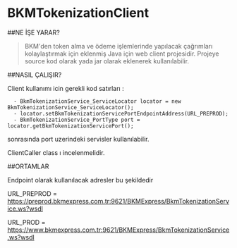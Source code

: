 # BKMTokenizationClient

##NE İŞE YARAR?
> BKM'den token alma ve ödeme işlemlerinde yapılacak çağrımları kolaylaştırmak için eklenmiş Java için web client projesidir.
Projeye source kod olarak yada jar olarak eklenerek kullanılabilir.


##NASIL ÇALIŞIR?

Client kullanımı icin gerekli kod satırları :

      - BkmTokenizationService_ServiceLocator locator = new BkmTokenizationService_ServiceLocator();
      - locator.setBkmTokenizationServicePortEndpointAddress(URL_PREPROD);
      - BkmTokenizationService_PortType port = locator.getBkmTokenizationServicePort();

 sonrasında port uzerindeki servisler kullanılabilir.
 
 ClientCaller class ı incelenmelidir.

##ORTAMLAR

Endpoint olarak kullanılacak adresler bu şekildedir

   URL_PREPROD = https://preprod.bkmexpress.com.tr:9621/BKMExpress/BkmTokenizationService.ws?wsdl
   
   URL_PROD = https://www.bkmexpress.com.tr:9621/BKMExpress/BkmTokenizationService.ws?wsdl

